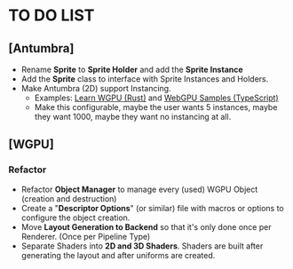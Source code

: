 # TO DO LIST

## \[Antumbra\]

- Rename **Sprite** to **Sprite Holder** and add the **Sprite Instance**
- Add the **Sprite** class to interface with Sprite Instances and Holders.
- Make Antumbra (2D) support Instancing.
    - Examples: [Learn WGPU (Rust)](https://sotrh.github.io/learn-wgpu/beginner/tutorial7-instancing) and [WebGPU Samples (TypeScript)](https://webgpu.github.io/webgpu-samples/?sample=instancedCube)
    - Make this configurable, maybe the user wants 5 instances, maybe they want 1000, maybe they want no instancing at all.

## \[WGPU\]

### Refactor

- Refactor **Object Manager** to manage every (used) WGPU Object (creation and destruction)
- Create a "**Descriptor Options**" (or similar) file with macros or options to configure the object creation.
- Move **Layout Generation to Backend** so that it's only done once per Renderer. (Once per Pipeline Type)
- Separate Shaders into **2D and 3D Shaders**. Shaders are built after generating the layout and after uniforms are created.